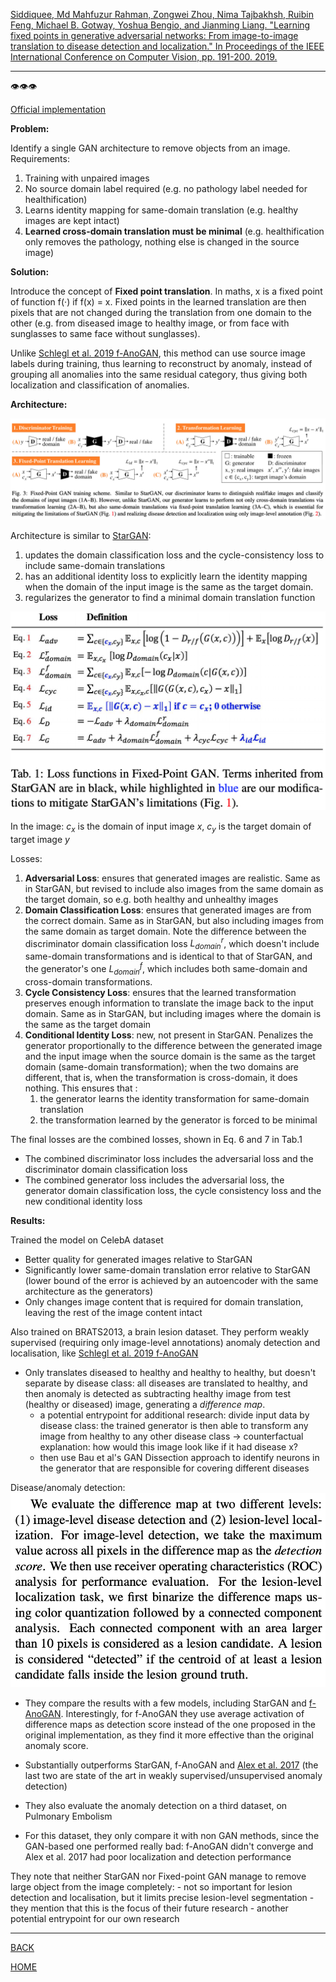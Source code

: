 [Siddiquee, Md Mahfuzur Rahman, Zongwei Zhou, Nima Tajbakhsh, Ruibin Feng, Michael B. Gotway, Yoshua Bengio, and Jianming Liang. "Learning fixed points in generative adversarial networks: From image-to-image translation to disease detection and localization." In Proceedings of the IEEE International Conference on Computer Vision, pp. 191-200. 2019.](https://arxiv.org/pdf/1908.06965.pdf)

---

👁️👁️👁️

[Official implementation](https://github.com/mahfuzmohammad/Fixed-Point-GAN)

**Problem:**

Identify a single GAN architecture to remove objects from an image. Requirements:

1) Training with unpaired images
2) No source domain label required (e.g. no pathology label needed for healthification)
3) Learns identity mapping for same-domain translation (e.g. healthy images are kept intact)
4) **Learned cross-domain translation must be minimal** (e.g. healthification only removes the pathology, nothing else is changed in the source image)

**Solution:**

Introduce the concept of **Fixed point translation**. In maths,  x is a fixed point of function f(·) if f(x) = x. Fixed points in the learned translation are then pixels that are not changed during the translation from one domain to the other (e.g. from diseased image to healthy image, or from face with sunglasses to same face without sunglasses).

Unlike [Schlegl et al. 2019 f-AnoGAN](https://github.com/tSchlegl/f-AnoGAN), this method can use source image labels during training, thus learning to reconstruct by anomaly, instead of grouping all anomalies into the same residual category, thus giving both localization and classification of anomalies.

**Architecture:**

![](./siddiquee_et_al_2019_architecture.png)

Architecture is similar to [StarGAN](../choi_et_al_2018/summary.md): 

1) updates the domain classification loss and the cycle-consistency loss to include same-domain translations
2) has an additional identity loss to explicitly learn the identity mapping when the domain of the input image is the same as the target domain.
3) regularizes the generator to find a minimal domain translation function


![](siddiquee_et_al_2019_loss.png)

In the image: $c_{x}$ is the domain of input image $x$, $c_{y}$ is the target domain of target image $y$

Losses: 

1) **Adversarial Loss**: ensures that generated images are realistic. Same as in StarGAN, but revised to include also images from the same domain as the target domain, so e.g. both healthy and unhealthy images
2) **Domain Classification Loss**: ensures that generated images are from the correct domain. Same as in StarGAN, but also including images from the same domain as target domain. Note the difference between the discriminator domain classification loss $L_{domain}^r$, which doesn't include same-domain transformations and is identical to that of StarGAN, and the generator's one $L_{domain}^f$, which includes both same-domain and cross-domain transformations.
3) **Cycle Consistency Loss**: ensures that the learned transformation preserves enough information to translate the image back to the input domain. Same as in StarGAN, but including images where the domain is the same as the target domain
4) **Conditional Identity Loss**: new, not present in StarGAN. Penalizes the generator proportionally to the difference between the generated image and the input image when the source domain is the same as the target domain (same-domain transformation); when the two domains are different, that is, when the transformation is cross-domain, it does nothing. This ensures that :
   1) the generator learns the identity transformation for same-domain translation
   2) the transformation learned by the generator is forced to be minimal 

The final losses are the combined losses, shown in Eq. 6 and 7 in Tab.1

- The combined discriminator loss includes the adversarial loss and the discriminator domain classification loss
- The combined generator loss includes the adversarial loss, the generator domain classification loss, the cycle consistency loss and the new conditional identity loss

**Results:**

Trained the model on CelebA dataset 
- Better quality for generated images relative to StarGAN
- Significantly lower same-domain translation error relative to StarGAN (lower bound of the error is achieved by an autoencoder with the same architecture as the generators)
- Only changes image content that is required for domain translation, leaving the rest of the image content intact

Also trained on BRATS2013, a brain lesion dataset. They perform weakly supervised (requiring only image-level annotations) anomaly detection and localisation, like [Schlegl et al. 2019 f-AnoGAN](https://github.com/tSchlegl/f-AnoGAN)
- Only translates diseased to healthy and healthy to healthy, but doesn't separate by disease class: all diseases are translated to healthy, and then anomaly is detected as subtracting healthy image from test (healthy or diseased) image, generating a *difference map*. 
  - a potential entrypoint for additional research: divide input data by disease class: the trained generator is then able to transform any image from healthy to any other disease class -> counterfactual explanation: how would this image look like if it had disease x? 
  - then use Bau et al's GAN Dissection approach to identify neurons in the generator that are responsible for covering different diseases

Disease/anomaly detection:
![](siddique_et_al_2019_eval.png)

- They compare the results with a few models, including StarGAN and [f-AnoGAN](https://github.com/tSchlegl/f-AnoGAN). Interestingly, for f-AnoGAN they use average activation of difference maps as detection score instead of the one proposed in the original implementation, as they find it more effective than the original anomaly score.
- Substantially outperforms StarGAN, f-AnoGAN and [Alex et al. 2017](https://ui.adsabs.harvard.edu/abs/2017SPIE10133E..0GA/abstract) (the last two are state of the art in weakly supervised/unsupervised anomaly detection)

- They also evaluate the anomaly detection on a third dataset, on Pulmonary Embolism
- For this dataset, they only compare it with non GAN methods, since the GAN-based one performed really bad: f-AnoGAN didn't converge and Alex et al. 2017 had poor localization and detection performance

They note that neither StarGAN nor Fixed-point GAN manage to remove large object from the image completely:
    - not so important for lesion detection and localisation, but it limits precise lesion-level segmentation 
    - they mention that this is the focus of their future research
    - another potential entrypoint for our own research

---

[BACK](../index.md)

[HOME](../../../index.md)